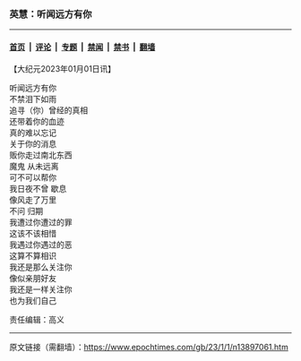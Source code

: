 ### 英慧：听闻远方有你

---

#### [首页](../../../..?n13897061) &nbsp;|&nbsp; [评论](../../../../../epoch-comment?n13897061) &nbsp;|&nbsp; [专题](../../../../../epoch-special?n13897061) &nbsp;|&nbsp; [禁闻](../../../../../epoch-news?n13897061) &nbsp;|&nbsp; [禁书](../../../../../books?n13897061) &nbsp;|&nbsp; [翻墙](https://github.com/gfw-breaker/nogfw/blob/master/README.md?n13897061)


<div class="post_content" id="artbody" itemprop="articleBody">
 <!-- article content begin -->
 <p>
  【大纪元2023年01月01日讯】
 </p>
 <p>
  听闻远方有你
  <br/>
  不禁泪下如雨
  <br/>
  追寻（你）曾经的真相
  <br/>
  还带着你的血迹
  <br/>
  真的难以忘记
  <br/>
  关于你的消息
  <br/>
  贩你走过南北东西
  <br/>
  <ok href="https://www.epochtimes.com/gb/tag/%E9%AD%94%E9%AC%BC.html">
   魔鬼
  </ok>
  从未远离
  <br/>
  可不可以帮你
  <br/>
  我日夜不曾
  <ok href="https://www.epochtimes.com/gb/tag/%E6%AD%87%E6%81%AF.html">
   歇息
  </ok>
  <br/>
  像风走了万里
  <br/>
  不问
  <ok href="https://www.epochtimes.com/gb/tag/%E5%BD%92%E6%9C%9F.html">
   归期
  </ok>
  <br/>
  我遭过你遭过的罪
  <br/>
  这该不该相惜
  <br/>
  我遇过你遇过的恶
  <br/>
  这算不算相识
  <br/>
  我还是那么关注你
  <br/>
  像似亲朋好友
  <br/>
  我还是一样关注你
  <br/>
  也为我们自己
 </p>
 <p>
  责任编辑：高义
 </p>
 <!-- article content end -->
 <div id="below_article_ad">
 </div>
</div>


---

原文链接（需翻墙）：https://www.epochtimes.com/gb/23/1/1/n13897061.htm